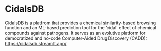 # CidalsDB
CidalsDB is a platfrom that provides a chemical similarity-based browsing function and an ML-based prediction tool for the 'cidal' effect of chemical compounds against pathogens. It serves as an evolutive platform for democratized and no-code Computer-Aided Drug Discovery (CADD): https://cidalsdb.streamlit.app/ 
